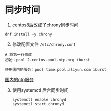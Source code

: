 # 	同步时间

1. centos8后改成了chrony同步时间

```
dnf install -y chrony
```

2. 修改配置文件 `/etc/chrony.conf`

```
# 将第一行修改
初始：pool 2.centos.pool.ntp.org iburst

使用国内的服务：pool time.pool.aliyun.com iburst
```

[国内的ntp服务](https://dns.icoa.cn/ntp/)

3. 使用systemctl 后台同步时间

   ```
   systemctl enable chronyd
   systemctl start chronyd
   ```

   



